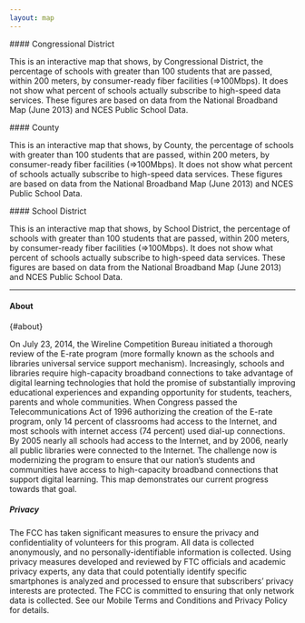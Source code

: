 ```yaml
---
layout: map
---
```

<div id="desc-congrDist" class="map-desc" markdown="1">
#### Congressional District

This is an interactive map that shows, by Congressional District, the percentage of schools with greater than 100 students that are passed, within 200 meters, by consumer-ready fiber facilities (=>100Mbps).  It does not show what percent of schools actually subscribe to high-speed data services. These figures are based on data from the National Broadband Map (June 2013) and NCES Public School Data.
</div>

<div id="desc-cnty" class="map-desc hide" markdown="1">
#### County

This is an interactive map that shows, by County, the percentage of schools with greater than 100 students that are passed, within 200 meters, by consumer-ready fiber facilities (=>100Mbps).  It does not show what percent of schools actually subscribe to high-speed data services. These figures are based on data from the National Broadband Map (June 2013) and NCES Public School Data.
</div>

<div id="desc-schoolDist" class="map-desc hide" markdown="1">
#### School District

This is an interactive map that shows, by School District, the percentage of schools with greater than 100 students that are passed, within 200 meters, by consumer-ready fiber facilities (=>100Mbps).  It does not show what percent of schools actually subscribe to high-speed data services. These figures are based on data from the National Broadband Map (June 2013) and NCES Public School Data.
</div>

- - -

#### About
{#about}

On July 23, 2014, the Wireline Competition Bureau initiated a thorough review of the E-rate program (more formally known as the schools and libraries universal service support mechanism).  Increasingly, schools and libraries require high-capacity broadband connections to take advantage of digital learning technologies that hold the promise of substantially improving educational experiences and expanding opportunity for students, teachers, parents and whole communities. When Congress passed the Telecommunications Act of 1996 authorizing the creation of the E-rate program, only 14 percent of classrooms had access to the Internet, and most schools with internet access (74 percent) used dial-up connections.  By 2005 nearly all schools had access to the Internet, and by 2006, nearly all public libraries were connected to the Internet.  The challenge now is modernizing the program to ensure that our nation’s students and communities have access to high-capacity broadband connections that support digital learning.  This map demonstrates our current progress towards that goal.

##### Privacy

The FCC has taken significant measures to ensure the privacy and confidentiality of volunteers for this program. All data is collected anonymously, and no personally-identifiable information is collected. Using privacy measures developed and reviewed by FTC officials and academic privacy experts, any data that could potentially identify specific smartphones is analyzed and processed to ensure that subscribers’ privacy interests are protected. The FCC is committed to ensuring that only network data is collected. See our Mobile Terms and Conditions and Privacy Policy for details.

